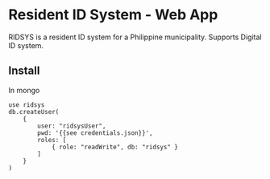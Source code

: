 # Resident ID System - Web App
RIDSYS is a resident ID system for a Philippine municipality. 
Supports Digital ID system.


## Install

In mongo

    use ridsys
    db.createUser(
        {
            user: "ridsysUser",
            pwd: '{{see credentials.json}}',
            roles: [
                { role: "readWrite", db: "ridsys" }
            ]
        }
    )